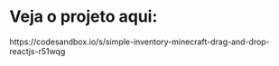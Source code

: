 <h1>Veja o projeto aqui:</h1>
https://codesandbox.io/s/simple-inventory-minecraft-drag-and-drop-reactjs-r51wqg
